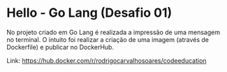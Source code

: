 # Hello - Go Lang (Desafio 01)

No projeto criado em Go Lang é realizada a impressão de uma mensagem no terminal. O intuito foi realizar a criação de uma imagem (através de Dockerfile) e publicar no DockerHub.

Link:
https://hub.docker.com/r/rodrigocarvalhosoares/codeeducation
